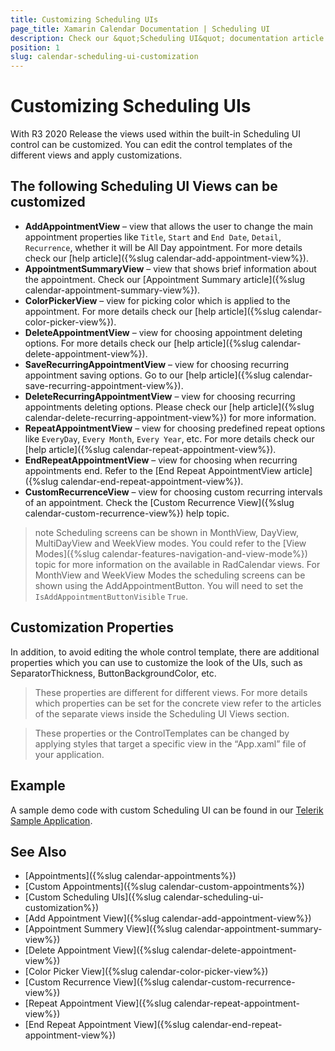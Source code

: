 ```yaml
---
title: Customizing Scheduling UIs
page_title: Xamarin Calendar Documentation | Scheduling UI
description: Check our &quot;Scheduling UI&quot; documentation article for Telerik Calendar for Xamarin control.
position: 1
slug: calendar-scheduling-ui-customization
---
```


# Customizing Scheduling UIs

With R3 2020 Release the views used within the built-in Scheduling UI control can be customized. You can edit the control templates of the different views and apply customizations.

## The following Scheduling UI Views can be customized

* **AddAppointmentView** – view that allows the user to change the main appointment properties like `Title`, `Start` and `End Date`, `Detail`, `Recurrence`, whether it will be All Day appointment. For more details check our [help article]({%slug calendar-add-appointment-view%}).
* **AppointmentSummaryView** – view that shows brief information about the appointment. Check our [Appointment Summary article]({%slug calendar-appointment-summary-view%}).
* **ColorPickerView** – view for picking color which is applied to the appointment. For more details check our [help article]({%slug calendar-color-picker-view%}).
* **DeleteAppointmentView** – view for choosing appointment deleting options. For more details check our [help article]({%slug calendar-delete-appointment-view%}).
* **SaveRecurringAppointmentView** – view for choosing recurring appointment saving options. Go to our [help article]({%slug calendar-save-recurring-appointment-view%}).
* **DeleteRecurringAppointmentView** – view for choosing recurring appointments deleting options. Please check our [help article]({%slug calendar-delete-recurring-appointment-view%}) for more information.
* **RepeatAppointmentView** – view for choosing predefined repeat options like `EveryDay`, `Every Month`, `Every Year`, etc. For more details check our [help article]({%slug calendar-repeat-appointment-view%}).
* **EndRepeatAppointmentView** – view for choosing when recurring appointments end. Refer to the [End Repeat AppointmentView article]({%slug calendar-end-repeat-appointment-view%}).
* **CustomRecurrenceView** – view for choosing custom recurring intervals of an appointment. Check the [Custom Recurrence View]({%slug calendar-custom-recurrence-view%}) help topic.

>note Scheduling screens can be shown in MonthView, DayView, MultiDayView and WeekView modes. You could refer to the [View Modes]({%slug calendar-features-navigation-and-view-mode%}) topic for more information on the available in RadCalendar views. For MonthView and WeekView Modes the scheduling screens can be shown using the AddAppointmentButton. You will need to set the `IsAddAppointmentButtonVisible` `True`. 

## Customization Properties 

In addition, to avoid editing the whole control template, there are additional properties which you can use to customize the look of the UIs, such as SeparatorThickness, ButtonBackgroundColor, etc.  

> These properties are different for different views. For more details which properties can be set for the concrete view refer to the articles of the separate views inside the Scheduling UI Views section.

> These properties or the ControlTemplates can be changed by applying styles that target a specific view in the “App.xaml” file of your application. 

## Example

A sample demo code with custom Scheduling UI can be found in our [Telerik Sample Application](https://github.com/telerik/telerik-xamarin-forms-samples/tree/master/QSF/QSF/Examples/CalendarControl/SchedulingUICustomizationExample).

## See Also

* [Appointments]({%slug calendar-appointments%})
* [Custom Appointments]({%slug calendar-custom-appointments%})
* [Custom Scheduling UIs]({%slug calendar-scheduling-ui-customization%})
* [Add Appointment View]({%slug calendar-add-appointment-view%})
* [Appointment Summery View]({%slug calendar-appointment-summary-view%})
* [Delete Appointment View]({%slug calendar-delete-appointment-view%})
* [Color Picker View]({%slug calendar-color-picker-view%})
* [Custom Recurrence View]({%slug calendar-custom-recurrence-view%})
* [Repeat Appointment View]({%slug calendar-repeat-appointment-view%})
* [End Repeat Appointment View]({%slug calendar-end-repeat-appointment-view%})
